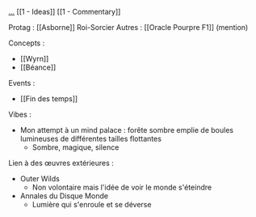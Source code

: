 [...](https://docs.google.com/document/d/1obhG3aaei0bgD-mK0OhQBNy6ct2OSOTNDREoYEZXKNA/edit?usp=sharing)
[[1 - Ideas]]
[[1 - Commentary]]

Protag : [[Asborne]] Roi-Sorcier
Autres : [[Oracle Pourpre F1]] (mention)

Concepts :
- [[Wyrn]]
- [[Béance]]

Events :
- [[Fin des temps]]

Vibes :
- Mon attempt à un mind palace : forête sombre emplie de boules lumineuses de différentes tailles flottantes
	- Sombre, magique, silence

Lien à des œuvres extérieures :
- Outer Wilds
	- Non volontaire mais l'idée de voir le monde s'éteindre
- Annales du Disque Monde
	- Lumière qui s'enroule et se déverse